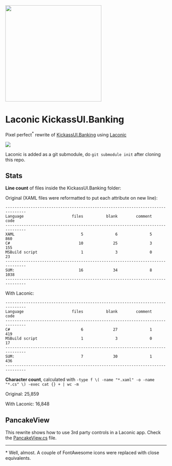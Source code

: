 <img src="https://www.thewissen.io/wp-content/uploads/xamuijuly-1.png" width="300px" />

# Laconic KickassUI.Banking

Pixel perfect<sup>*</sup> rewrite of [KickassUI.Banking](https://github.com/sthewissen/KickassUI.Banking) 
using [Laconic](https://github.com/shirshov/laconic)

<img src="https://github.com/sthewissen/KickassUI.Banking/blob/master/combined.jpg" />

Laconic is added as a git submodule, do `git submodule init` after cloning this repo.

## Stats

**Line count** of files inside the KickassUI.Banking folder:    

Original (XAML files were reformatted to put each attribute on new line):

```
-------------------------------------------------------------------------------
Language                     files          blank        comment           code
-------------------------------------------------------------------------------
XAML                             5              6              5            860
C#                              10             25              3            155
MSBuild script                   1              3              0             23
-------------------------------------------------------------------------------
SUM:                            16             34              8           1038
-------------------------------------------------------------------------------
```

With Laconic:
```
-------------------------------------------------------------------------------
Language                     files          blank        comment           code
-------------------------------------------------------------------------------
C#                               6             27              1            419
MSBuild script                   1              3              0             17
-------------------------------------------------------------------------------
SUM:                             7             30              1            436
-------------------------------------------------------------------------------
```

**Character count**, calculated with  `-type f \( -name "*.xaml" -o -name "*.cs" \) -exec cat {} + | wc -m`

Original: 25,859

With Laconic: 16,848

## PancakeView
This rewrite shows how to use 3rd party controls in a Laconic app. 
Check the [PancakeView.cs](https://github.com/shirshov/KickassUI.Banking/blob/laconic/KickassUI.Banking/PancakeView.cs) file.

----
\*  Well, almost. A couple of FontAwesome icons were replaced with close equivalents.
